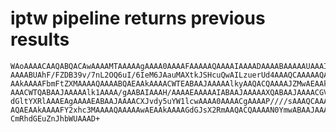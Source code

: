 # iptw pipeline returns previous results

    WAoAAAACAAQABQACAwAAAAMTAAAAAgAAAA0AAAAFAAAAAQAAAAIAAAADAAAABAAAAAUAAAIO
    AAAABUAhF/FZDB39v/7nL2OQ6uI/6IeM6JAauMAXtkJSHcuQwAILzuerUd4AAAQCAAAAAQAE
    AAkAAAAFbmFtZXMAAAAQAAAABQAEAAkAAAACWTEABAAJAAAAAlkyAAQACQAAAAJZMwAEAAkA
    AAACWTQABAAJAAAAAlk1AAAA/gAABAIAAAH/AAAAEAAAAAIABAAJAAAAAXQABAAJAAAACGVz
    dGltYXRlAAAEAgAAAAEABAAJAAAACXJvdy5uYW1lcwAAAA0AAAACgAAAAP////sAAAQCAAAA
    AQAEAAkAAAAFY2xhc3MAAAAQAAAAAwAEAAkAAAAGdGJsX2RmAAQACQAAAAN0YmwABAAJAAAA
    CmRhdGEuZnJhbWUAAAD+

